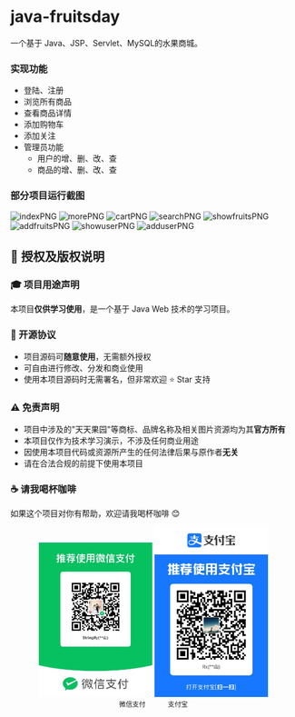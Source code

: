 ﻿# java-fruitsday
一个基于 Java、JSP、Servlet、MySQL的水果商城。

### 实现功能

* 登陆、注册
* 浏览所有商品
* 查看商品详情
* 添加购物车
* 添加关注
* 管理员功能
	* 用户的增、删、改、查
	* 商品的增、删、改、查

### 部分项目运行截图

![indexPNG](https://github.com/JieDreambuilder/java-fruitsday/blob/master/readmeImg/index.png)
![morePNG](https://github.com/JieDreambuilder/java-fruitsday/blob/master/readmeImg/more.png)
![cartPNG](https://github.com/JieDreambuilder/java-fruitsday/blob/master/readmeImg/cart.png)
![searchPNG](https://github.com/JieDreambuilder/java-fruitsday/blob/master/readmeImg/search.jpg)
![showfruitsPNG](https://github.com/JieDreambuilder/java-fruitsday/blob/master/readmeImg/showfruits.png)
![addfruitsPNG](https://github.com/JieDreambuilder/java-fruitsday/blob/master/readmeImg/addfruits.png)
![showuserPNG](https://github.com/JieDreambuilder/java-fruitsday/blob/master/readmeImg/showuser.png)
![adduserPNG](https://github.com/JieDreambuilder/java-fruitsday/blob/master/readmeImg/adduser.png)

## 📄 授权及版权说明

### 🎓 项目用途声明
本项目**仅供学习使用**，是一个基于 Java Web 技术的学习项目。

### 📝 开源协议
- 项目源码可**随意使用**，无需额外授权
- 可自由进行修改、分发和商业使用
- 使用本项目源码时无需署名，但非常欢迎 ⭐️ Star 支持

### ⚠️ 免责声明
- 项目中涉及的"天天果园"等商标、品牌名称及相关图片资源均为其**官方所有**
- 本项目仅作为技术学习演示，不涉及任何商业用途
- 因使用本项目代码或资源所产生的任何法律后果与原作者**无关**
- 请在合法合规的前提下使用本项目

### ☕️ 请我喝杯咖啡
如果这个项目对你有帮助，欢迎请我喝杯咖啡 😊

<div align="center">
  <img src="./readmeImg/pay.jpg" width="200" alt="微信支付" />
  <img src="./readmeImg/alipay.jpg" width="200" alt="支付宝" />
</div>

<div align="center">
  <small>微信支付 &nbsp;&nbsp;&nbsp;&nbsp;&nbsp;&nbsp;&nbsp;&nbsp;&nbsp;&nbsp; 支付宝</small>
</div>
